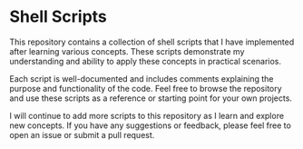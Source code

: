 # Shell Scripts

This repository contains a collection of shell scripts that I have implemented after learning various concepts. These scripts demonstrate my understanding and ability to apply these concepts in practical scenarios.

Each script is well-documented and includes comments explaining the purpose and functionality of the code. Feel free to browse the repository and use these scripts as a reference or starting point for your own projects.

I will continue to add more scripts to this repository as I learn and explore new concepts. If you have any suggestions or feedback, please feel free to open an issue or submit a pull request.
